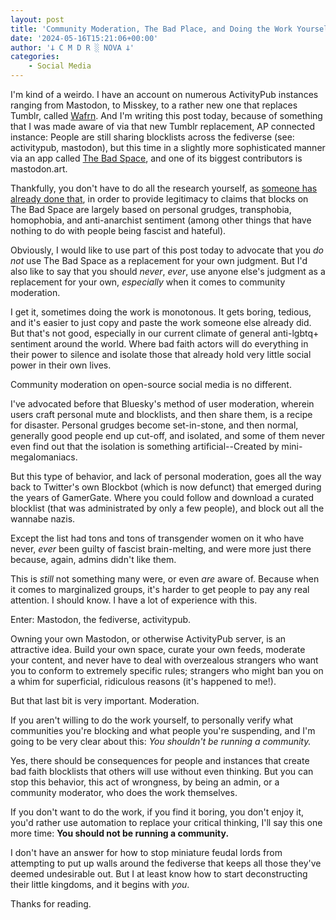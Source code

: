 ```yaml
---
layout: post
title: 'Community Moderation, The Bad Place, and Doing the Work Yourself'
date: '2024-05-16T15:21:06+00:00'
author: '𐕣 C M D R ░ NOVA 𐕣'
categories:
    - Social Media
---
```


<!-- wp:paragraph -->
<p>I'm kind of a weirdo. I have an account on numerous ActivityPub instances ranging from Mastodon, to Misskey, to a rather new one that replaces Tumblr, called <a href="https://app.wafrn.net" target="_blank" rel="noreferrer noopener">Wafrn</a>. And I'm writing this post today, because of something that I was made aware of via that new Tumblr replacement, AP connected instance: People are still sharing blocklists across the fediverse (see: activitypub, mastodon), but this time in a slightly more sophisticated manner via an app called <a href="https://tweaking.thebad.space/about">The Bad Space</a>, and one of its biggest contributors is mastodon.art.</p>
<!-- /wp:paragraph -->

<!-- wp:paragraph -->
<p>Thankfully, you don't have to do all the research yourself, as <a href="https://thegoodspace.neocities.org/" target="_blank" rel="noreferrer noopener">someone has already done that</a>, in order to provide legitimacy to claims that blocks on The Bad Space are largely based on personal grudges, transphobia, homophobia, and anti-anarchist sentiment (among other things that have nothing to do with people being fascist and hateful).</p>
<!-- /wp:paragraph -->

<!-- wp:paragraph -->
<p>Obviously, I would like to use part of this post today to advocate that you <em>do not</em> use The Bad Space as a replacement for your own judgment. But I'd also like to say that you should <em>never</em>, <em>ever</em>, use anyone else's judgment as a replacement for your own, <em>especially</em> when it comes to community moderation.</p>
<!-- /wp:paragraph -->

<!-- wp:paragraph -->
<p>I get it, sometimes doing the work is monotonous. It gets boring, tedious, and it's easier to just copy and paste the work someone else already did. But that's not good, especially in our current climate of general anti-lgbtq+ sentiment around the world. Where bad faith actors will do everything in their power to silence and isolate those that already hold very little social power in their own lives.</p>
<!-- /wp:paragraph -->

<!-- wp:paragraph -->
<p>Community moderation on open-source social media is no different.</p>
<!-- /wp:paragraph -->

<!-- wp:paragraph -->
<p>I've advocated before that Bluesky's method of user moderation, wherein users craft personal mute and blocklists, and then share them, is a recipe for disaster. Personal grudges become set-in-stone, and then normal, generally good people end up cut-off, and isolated, and some of them never even find out that the isolation is something artificial--Created by mini-megalomaniacs.</p>
<!-- /wp:paragraph -->

<!-- wp:paragraph -->
<p>But this type of behavior, and lack of personal moderation, goes all the way back to Twitter's own Blockbot (which is now defunct) that emerged during the years of GamerGate. Where you could follow and download a curated blocklist (that was administrated by only a few people), and block out all the wannabe nazis.</p>
<!-- /wp:paragraph -->

<!-- wp:paragraph -->
<p>Except the list had tons and tons of transgender women on it who have never, <em>ever</em> been guilty of fascist brain-melting, and were more just there because, again, admins didn't like them.</p>
<!-- /wp:paragraph -->

<!-- wp:paragraph -->
<p>This is <em>still</em> not something many were, or even <em>are</em> aware of. Because when it comes to marginalized groups, it's harder to get people to pay any real attention. I should know. I have a lot of experience with this.</p>
<!-- /wp:paragraph -->

<!-- wp:paragraph -->
<p>Enter: Mastodon, the fediverse, activitypub.</p>
<!-- /wp:paragraph -->

<!-- wp:paragraph -->
<p>Owning your own Mastodon, or otherwise ActivityPub server, is an attractive idea. Build your own space, curate your own feeds, moderate your content, and never have to deal with overzealous strangers who want you to conform to extremely specific rules; strangers who might ban you on a whim for superficial, ridiculous reasons (it's happened to me!).</p>
<!-- /wp:paragraph -->

<!-- wp:paragraph -->
<p>But that last bit is very important. Moderation.</p>
<!-- /wp:paragraph -->

<!-- wp:paragraph -->
<p>If you aren't willing to do the work yourself, to personally verify what communities you're blocking and what people you're suspending, and I'm going to be very clear about this: <em>You shouldn't be running a community.</em></p>
<!-- /wp:paragraph -->

<!-- wp:paragraph -->
<p>Yes, there should be consequences for people and instances that create bad faith blocklists that others will use without even thinking. But you can stop this behavior, this act of wrongness, by being an admin, or a community moderator, who does the work themselves.</p>
<!-- /wp:paragraph -->

<!-- wp:paragraph -->
<p>If you don't want to do the work, if you find it boring, you don't enjoy it, you'd rather use automation to replace your critical thinking, I'll say this one more time: <strong>You should not be running a community.</strong></p>
<!-- /wp:paragraph -->

<!-- wp:paragraph -->
<p>I don't have an answer for how to stop miniature feudal lords from attempting to put up walls around the fediverse that keeps all those they've deemed undesirable out. But I at least know how to start deconstructing their little kingdoms, and it begins with <em>you</em>.</p>
<!-- /wp:paragraph -->

<!-- wp:paragraph -->
<p>Thanks for reading.</p>
<!-- /wp:paragraph -->